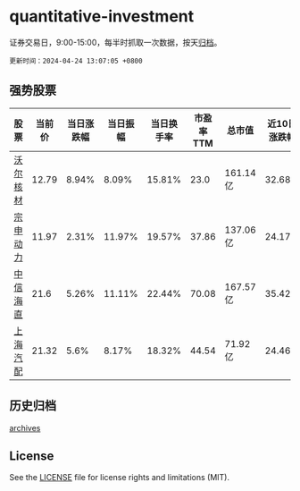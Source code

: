 # quantitative-investment

证券交易日，9:00-15:00，每半时抓取一次数据，按天[归档](archives)。

`更新时间：2024-04-24 13:07:05 +0800`

## 强势股票

|股票|当前价|当日涨跌幅|当日振幅|当日换手率|市盈率TTM|总市值|近10日涨跌幅|
|----|----|----|----|----|----|----|----|
|[沃尔核材](https://xueqiu.com/S/SZ002130)|12.79|8.94%|8.09%|15.81%|23.0|161.14亿|32.68%|
|[宗申动力](https://xueqiu.com/S/SZ001696)|11.97|2.31%|11.97%|19.57%|37.86|137.06亿|24.17%|
|[中信海直](https://xueqiu.com/S/SZ000099)|21.6|5.26%|11.11%|22.44%|70.08|167.57亿|35.42%|
|[上海汽配](https://xueqiu.com/S/SH603107)|21.32|5.6%|8.17%|18.32%|44.54|71.92亿|24.46%|

## 历史归档

[archives](archives)

## License

See the [LICENSE](LICENSE) file for license rights and limitations (MIT).